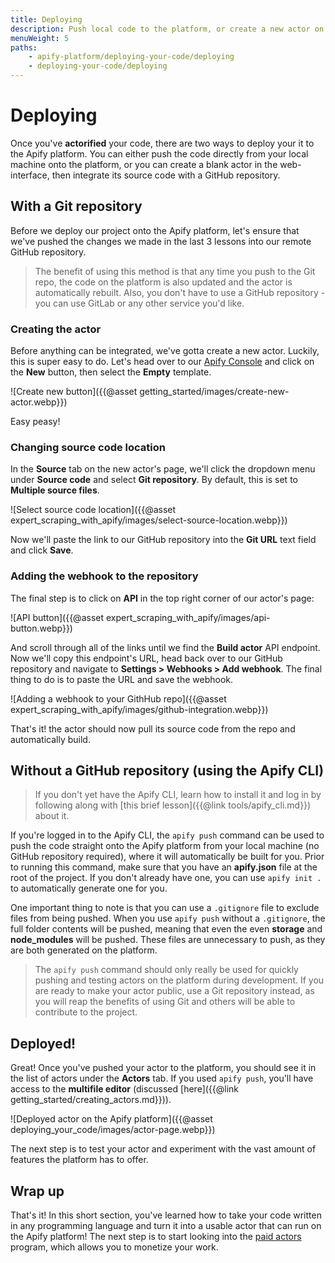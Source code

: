 ```yaml
---
title: Deploying
description: Push local code to the platform, or create a new actor on the console and integrate it with a Git repo to optionally automatically rebuild any new changes.
menuWeight: 5
paths:
    - apify-platform/deploying-your-code/deploying
    - deploying-your-code/deploying
---
```


# [](#deploying) Deploying

Once you've **actorified** your code, there are two ways to deploy your it to the Apify platform. You can either push the code directly from your local machine onto the platform, or you can create a blank actor in the web-interface, then integrate its source code with a GitHub repository.

## [](#with-git-repository) With a Git repository

Before we deploy our project onto the Apify platform, let's ensure that we've pushed the changes we made in the last 3 lessons into our remote GitHub repository.

> The benefit of using this method is that any time you push to the Git repo, the code on the platform is also updated and the actor is automatically rebuilt. Also, you don't have to use a GitHub repository - you can use GitLab or any other service you'd like.

### Creating the actor

Before anything can be integrated, we've gotta create a new actor. Luckily, this is super easy to do. Let's head over to our [Apify Console](https://console.apify.com?asrc=developers_portal) and click on the **New** button, then select the **Empty** template.

![Create new button]({{@asset getting_started/images/create-new-actor.webp}})

Easy peasy!

### [](#change-source-code) Changing source code location

In the **Source** tab on the new actor's page, we'll click the dropdown menu under **Source code** and select **Git repository**. By default, this is set to **Multiple source files**.

![Select source code location]({{@asset expert_scraping_with_apify/images/select-source-location.webp}})

Now we'll paste the link to our GitHub repository into the **Git URL** text field and click **Save**.

### [](#adding-repo-webhook) Adding the webhook to the repository

The final step is to click on **API** in the top right corner of our actor's page:

![API button]({{@asset expert_scraping_with_apify/images/api-button.webp}})

And scroll through all of the links until we find the **Build actor** API endpoint. Now we'll copy this endpoint's URL, head back over to our GitHub repository and navigate to **Settings > Webhooks > Add webhook**. The final thing to do is to paste the URL and save the webhook.

![Adding a webhook to your GithHub repo]({{@asset expert_scraping_with_apify/images/github-integration.webp}})

That's it! the actor should now pull its source code from the repo and automatically build.

## [](#with-apify-cli) Without a GitHub repository (using the Apify CLI)

> If you don't yet have the Apify CLI, learn how to install it and log in by following along with [this brief lesson]({{@link tools/apify_cli.md}}) about it.

If you're logged in to the Apify CLI, the `apify push` command can be used to push the code straight onto the Apify platform from your local machine (no GitHub repository required), where it will automatically be built for you. Prior to running this command, make sure that you have an **apify.json** file at the root of the project. If you don't already have one, you can use `apify init .` to automatically generate one for you.

One important thing to note is that you can use a `.gitignore` file to exclude files from being pushed. When you use `apify push` without a `.gitignore`, the full folder contents will be pushed, meaning that even the even **storage** and **node_modules** will be pushed. These files are unnecessary to push, as they are both generated on the platform.

> The `apify push` command should only really be used for quickly pushing and testing actors on the platform during development. If you are ready to make your actor public, use a Git repository instead, as you will reap the benefits of using Git and others will be able to contribute to the project.

## [](#deployed) Deployed!

Great! Once you've pushed your actor to the platform, you should see it in the list of actors under the **Actors** tab. If you used `apify push`, you'll have access to the **multifile editor** (discussed [here]({{@link getting_started/creating_actors.md}})).

![Deployed actor on the Apify platform]({{@asset deploying_your_code/images/actor-page.webp}})

The next step is to test your actor and experiment with the vast amount of features the platform has to offer.

## [](#next) Wrap up

That's it! In this short section, you've learned how to take your code written in any programming language and turn it into a usable actor that can run on the Apify platform! The next step is to start looking into the [paid actors](https://docs.apify.com/actors/paid-actors) program, which allows you to monetize your work.
